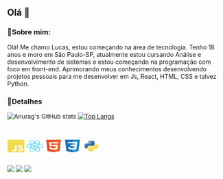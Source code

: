 ## Olá 👋
### 🔹Sobre mim:
Olá! Me chamo Lucas, estou começando na área de tecnologia. Tenho 18 anos e moro em São Paulo-SP, atualmente estou cursando Análise e desenvolvimento de sistemas e estou começando na programação com foco em front-end.
Aprimorando meus conhecimentos desenvolvendo projetos pessoais para me desenvolver em Js, React, HTML, CSS e talvez Python.

### 🔹Detalhes                                                                                                              
![Anurag's GitHub stats](https://github-readme-stats.vercel.app/api?username=LucasDias&show_icons=true&bg_color=00000000) [![Top Langs](https://github-readme-stats.vercel.app/api/top-langs/?username=LucasDias&layout=compact&langs_count=16&theme=transparent)](https://github.com/anuraghazra/github-readme-stats)

##
<div style="display: inline_block"><br>
  <img align="center" alt="Js" height="30" width="40" src="https://raw.githubusercontent.com/devicons/devicon/master/icons/javascript/javascript-plain.svg">
  <img align="center" alt="React" height="30" width="40" src="https://raw.githubusercontent.com/devicons/devicon/master/icons/react/react-original.svg">
  <img align="center" alt="HTML" height="30" width="40" src="https://raw.githubusercontent.com/devicons/devicon/master/icons/html5/html5-original.svg">
  <img align="center" alt="CSS" height="30" width="40" src="https://raw.githubusercontent.com/devicons/devicon/master/icons/css3/css3-original.svg">
  <img align="center" alt="Python" height="30" width="40" src="https://raw.githubusercontent.com/devicons/devicon/master/icons/python/python-original.svg">
</div>

  ##
  
<div>
  <a href="https://www.instagram.com/casluuu._/" target="_blank"><img src="https://img.shields.io/badge/-Instagram-%23E4405F?style=for-the-badge&logo=instagram&logoColor=white" target="_blank"></a>
  <a href = "mailto:lucasquerinho15@gmail.com"><img src="https://img.shields.io/badge/-Gmail-%23333?style=for-the-badge&logo=gmail&logoColor=white" target="_blank"></a>
  <a href="https://www.linkedin.com/in/lucas-quero-23194126a" target="_blank"><img src="https://img.shields.io/badge/-LinkedIn-%230077B5?style=for-the-badge&logo=linkedin&logoColor=white" target="_blank"></a>
